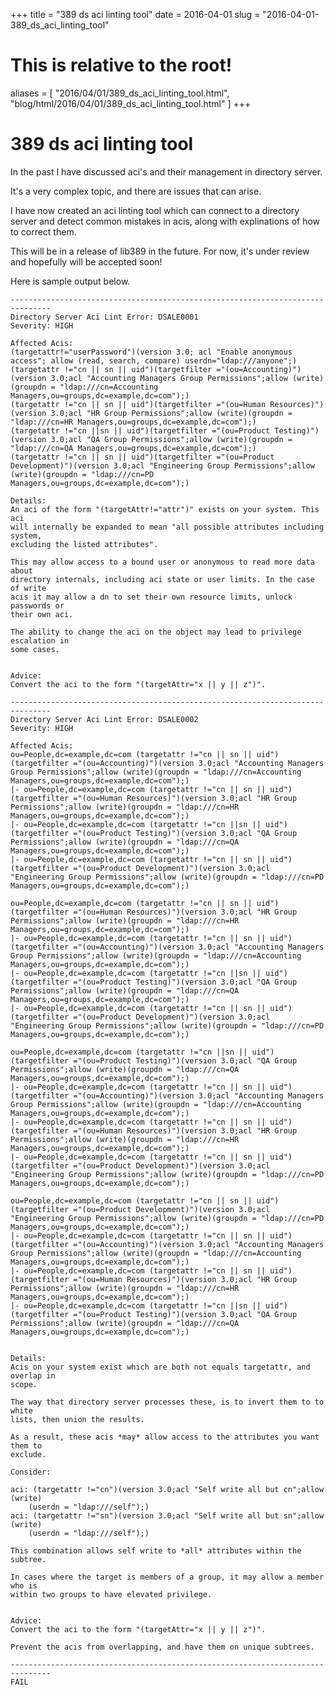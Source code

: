 +++
title = "389 ds aci linting tool"
date = 2016-04-01
slug = "2016-04-01-389_ds_aci_linting_tool"
# This is relative to the root!
aliases = [ "2016/04/01/389_ds_aci_linting_tool.html", "blog/html/2016/04/01/389_ds_aci_linting_tool.html" ]
+++
# 389 ds aci linting tool

In the past I have discussed aci\'s and their management in directory
server.

It\'s a very complex topic, and there are issues that can arise.

I have now created an aci linting tool which can connect to a directory
server and detect common mistakes in acis, along with explinations of
how to correct them.

This will be in a release of lib389 in the future. For now, it\'s under
review and hopefully will be accepted soon!

Here is sample output below.

    -------------------------------------------------------------------------------
    Directory Server Aci Lint Error: DSALE0001
    Severity: HIGH

    Affected Acis:
    (targetattr!="userPassword")(version 3.0; acl "Enable anonymous access"; allow (read, search, compare) userdn="ldap:///anyone";)
    (targetattr !="cn || sn || uid")(targetfilter ="(ou=Accounting)")(version 3.0;acl "Accounting Managers Group Permissions";allow (write)(groupdn = "ldap:///cn=Accounting Managers,ou=groups,dc=example,dc=com");)
    (targetattr !="cn || sn || uid")(targetfilter ="(ou=Human Resources)")(version 3.0;acl "HR Group Permissions";allow (write)(groupdn = "ldap:///cn=HR Managers,ou=groups,dc=example,dc=com");)
    (targetattr !="cn ||sn || uid")(targetfilter ="(ou=Product Testing)")(version 3.0;acl "QA Group Permissions";allow (write)(groupdn = "ldap:///cn=QA Managers,ou=groups,dc=example,dc=com");)
    (targetattr !="cn || sn || uid")(targetfilter ="(ou=Product Development)")(version 3.0;acl "Engineering Group Permissions";allow (write)(groupdn = "ldap:///cn=PD Managers,ou=groups,dc=example,dc=com");)

    Details: 
    An aci of the form "(targetAttr!="attr")" exists on your system. This aci
    will internally be expanded to mean "all possible attributes including system,
    excluding the listed attributes".

    This may allow access to a bound user or anonymous to read more data about
    directory internals, including aci state or user limits. In the case of write 
    acis it may allow a dn to set their own resource limits, unlock passwords or
    their own aci.

    The ability to change the aci on the object may lead to privilege escalation in
    some cases.


    Advice: 
    Convert the aci to the form "(targetAttr="x || y || z")".

    -------------------------------------------------------------------------------
    Directory Server Aci Lint Error: DSALE0002
    Severity: HIGH

    Affected Acis:
    ou=People,dc=example,dc=com (targetattr !="cn || sn || uid")(targetfilter ="(ou=Accounting)")(version 3.0;acl "Accounting Managers Group Permissions";allow (write)(groupdn = "ldap:///cn=Accounting Managers,ou=groups,dc=example,dc=com");)
    |- ou=People,dc=example,dc=com (targetattr !="cn || sn || uid")(targetfilter ="(ou=Human Resources)")(version 3.0;acl "HR Group Permissions";allow (write)(groupdn = "ldap:///cn=HR Managers,ou=groups,dc=example,dc=com");)
    |- ou=People,dc=example,dc=com (targetattr !="cn ||sn || uid")(targetfilter ="(ou=Product Testing)")(version 3.0;acl "QA Group Permissions";allow (write)(groupdn = "ldap:///cn=QA Managers,ou=groups,dc=example,dc=com");)
    |- ou=People,dc=example,dc=com (targetattr !="cn || sn || uid")(targetfilter ="(ou=Product Development)")(version 3.0;acl "Engineering Group Permissions";allow (write)(groupdn = "ldap:///cn=PD Managers,ou=groups,dc=example,dc=com");)

    ou=People,dc=example,dc=com (targetattr !="cn || sn || uid")(targetfilter ="(ou=Human Resources)")(version 3.0;acl "HR Group Permissions";allow (write)(groupdn = "ldap:///cn=HR Managers,ou=groups,dc=example,dc=com");)
    |- ou=People,dc=example,dc=com (targetattr !="cn || sn || uid")(targetfilter ="(ou=Accounting)")(version 3.0;acl "Accounting Managers Group Permissions";allow (write)(groupdn = "ldap:///cn=Accounting Managers,ou=groups,dc=example,dc=com");)
    |- ou=People,dc=example,dc=com (targetattr !="cn ||sn || uid")(targetfilter ="(ou=Product Testing)")(version 3.0;acl "QA Group Permissions";allow (write)(groupdn = "ldap:///cn=QA Managers,ou=groups,dc=example,dc=com");)
    |- ou=People,dc=example,dc=com (targetattr !="cn || sn || uid")(targetfilter ="(ou=Product Development)")(version 3.0;acl "Engineering Group Permissions";allow (write)(groupdn = "ldap:///cn=PD Managers,ou=groups,dc=example,dc=com");)

    ou=People,dc=example,dc=com (targetattr !="cn ||sn || uid")(targetfilter ="(ou=Product Testing)")(version 3.0;acl "QA Group Permissions";allow (write)(groupdn = "ldap:///cn=QA Managers,ou=groups,dc=example,dc=com");)
    |- ou=People,dc=example,dc=com (targetattr !="cn || sn || uid")(targetfilter ="(ou=Accounting)")(version 3.0;acl "Accounting Managers Group Permissions";allow (write)(groupdn = "ldap:///cn=Accounting Managers,ou=groups,dc=example,dc=com");)
    |- ou=People,dc=example,dc=com (targetattr !="cn || sn || uid")(targetfilter ="(ou=Human Resources)")(version 3.0;acl "HR Group Permissions";allow (write)(groupdn = "ldap:///cn=HR Managers,ou=groups,dc=example,dc=com");)
    |- ou=People,dc=example,dc=com (targetattr !="cn || sn || uid")(targetfilter ="(ou=Product Development)")(version 3.0;acl "Engineering Group Permissions";allow (write)(groupdn = "ldap:///cn=PD Managers,ou=groups,dc=example,dc=com");)

    ou=People,dc=example,dc=com (targetattr !="cn || sn || uid")(targetfilter ="(ou=Product Development)")(version 3.0;acl "Engineering Group Permissions";allow (write)(groupdn = "ldap:///cn=PD Managers,ou=groups,dc=example,dc=com");)
    |- ou=People,dc=example,dc=com (targetattr !="cn || sn || uid")(targetfilter ="(ou=Accounting)")(version 3.0;acl "Accounting Managers Group Permissions";allow (write)(groupdn = "ldap:///cn=Accounting Managers,ou=groups,dc=example,dc=com");)
    |- ou=People,dc=example,dc=com (targetattr !="cn || sn || uid")(targetfilter ="(ou=Human Resources)")(version 3.0;acl "HR Group Permissions";allow (write)(groupdn = "ldap:///cn=HR Managers,ou=groups,dc=example,dc=com");)
    |- ou=People,dc=example,dc=com (targetattr !="cn ||sn || uid")(targetfilter ="(ou=Product Testing)")(version 3.0;acl "QA Group Permissions";allow (write)(groupdn = "ldap:///cn=QA Managers,ou=groups,dc=example,dc=com");)


    Details: 
    Acis on your system exist which are both not equals targetattr, and overlap in
    scope.

    The way that directory server processes these, is to invert them to to white
    lists, then union the results.

    As a result, these acis *may* allow access to the attributes you want them to
    exclude.

    Consider:

    aci: (targetattr !="cn")(version 3.0;acl "Self write all but cn";allow (write)
        (userdn = "ldap:///self");)
    aci: (targetattr !="sn")(version 3.0;acl "Self write all but sn";allow (write)
        (userdn = "ldap:///self");)

    This combination allows self write to *all* attributes within the subtree.

    In cases where the target is members of a group, it may allow a member who is
    within two groups to have elevated privilege.


    Advice: 
    Convert the aci to the form "(targetAttr="x || y || z")".

    Prevent the acis from overlapping, and have them on unique subtrees.

    -------------------------------------------------------------------------------
    FAIL

